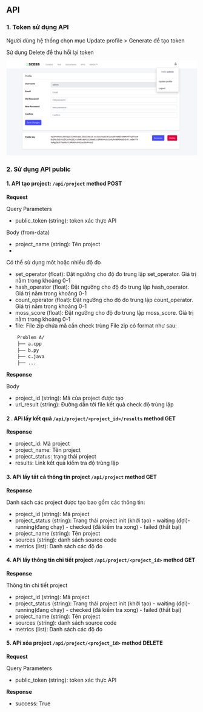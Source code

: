## API

### 1. Token sử dụng API
Người dùng hệ thống chọn mục Update profile > Generate để tạo token 

Sử dụng Delete để thu hồi lại token

![create token](./create_token.png)

### 2. Sử dụng API public


#### 1. API tạo project: `/api/project` method POST 

**Request**

Query Parameters

* public_token (string): token xác thực API

Body (from-data)

* project_name (string): Tên project
*  
Có thể sử dụng môt hoặc nhiều độ đo
* set_operator (float): Đặt ngưỡng cho độ đo trung lập set_operator. Giá trị nằm trong khoảng 0-1
* hash_operator (float): Đặt ngưỡng cho độ đo trung lập hash_operator. Giá trị nằm trong khoảng 0-1
* count_operator (float): Đặt ngưỡng cho độ đo trung lập count_operator. Giá trị nằm trong khoảng 0-1
* moss_score (float): Đặt ngưỡng cho độ đo trung lập moss_score. Giá trị nằm trong khoảng 0-1
* file: File zip chứa mã cần check trùng 
File zip có format như sau:
```sh
    Problem A/
    ├── a.cpp
    ├── b.py
    ├── c.java
    ├── ...

``` 
**Response**

Body

* project_id (string): Mã của project được tạo 
* url_result (string): Đường dẫn tới file kết quả check độ trùng lặp

#### 2 . APi lấy kết quả `/api/project/<project_id>/results` method GET 

**Response**

* project_id: Mã project
* project_name: Tên project
* project_status: trạng thái project
* results: Link kết quả kiểm tra độ trùng lặp

#### 3. APi lấy tất cả thông tin project `/api/project` method GET

**Response**

Danh sách các project được tạo bao gồm các thông tin:

* project_id (string): Mã project
* project_status (string): Trang thái project init (khởi tạo) - waiting (đợi)- running(đang chạy) - checked (đã kiểm tra xong) - failed (thất bại)
* project_name (string): Tên project
* sources (string): danh sách source code
* metrics (list): Danh sách các độ đo

#### 4. APi lấy thông tin chi tiết project `/api/project/<project_id>` method GET 
**Response**

Thông tin chi tiết project

* project_id (string): Mã project
* project_status (string): Trang thái project init (khởi tạo) - waiting (đợi)- running(đang chạy) - checked (đã kiểm tra xong) - failed (thất bại)
* project_name (string): Tên project
* sources (string): danh sách source code
* metrics (list): Danh sách các độ đo

#### 5. APi xóa project `/api/project/<project_id>` method DELETE  
**Request**

Query Parameters

* public_token (string): token xác thực API

**Response**

* success: True
